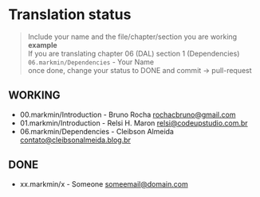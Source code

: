 # Translation status

> Include your name and the file/chapter/section you are working  
> **example**  
> If you are translating chapter 06 (DAL) section 1 (Dependencies)  
> `06.markmin/Dependencies` - Your Name <youremail>  
> once done, change your status to DONE and commit -> pull-request



## WORKING

- 00.markmin/Introduction - Bruno Rocha <rochacbruno@gmail.com>
- 01.markmin/Introduction - Relsi H. Maron <relsi@codeupstudio.com.br>
- 06.markmin/Dependencies -  Cleibson Almeida <contato@cleibsonalmeida.blog.br>

## DONE

- xx.markmin/x - Someone <someemail@domain.com>

